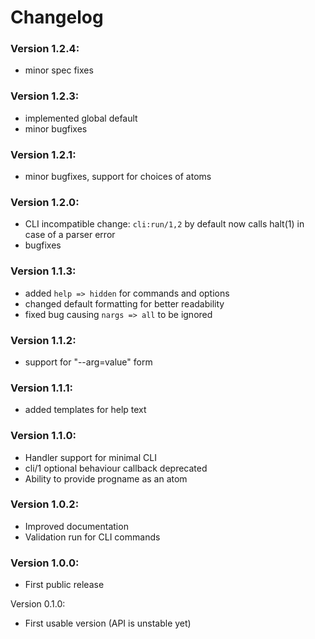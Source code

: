 # Changelog

### Version 1.2.4:
* minor spec fixes

### Version 1.2.3:
* implemented global default
* minor bugfixes

### Version 1.2.1:
* minor bugfixes, support for choices of atoms

### Version 1.2.0:
* CLI incompatible change: `cli:run/1,2` by default now calls halt(1) in case of a parser error
* bugfixes

### Version 1.1.3:
* added `help => hidden` for commands and options
* changed default formatting for better readability
* fixed bug causing `nargs => all` to be ignored

### Version 1.1.2:
* support for "--arg=value" form

### Version 1.1.1:
* added templates for help text

### Version 1.1.0:
* Handler support for minimal CLI
* cli/1 optional behaviour callback deprecated
* Ability to provide progname as an atom

### Version 1.0.2:
* Improved documentation
* Validation run for CLI commands

### Version 1.0.0:
* First public release

Version 0.1.0:
* First usable version (API is unstable yet)
